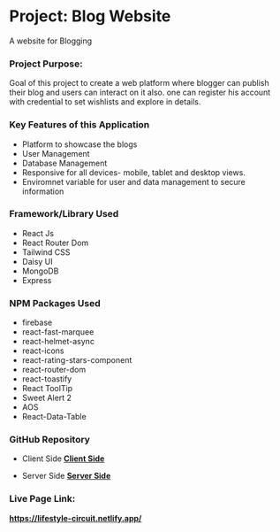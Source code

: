 
# Project: Blog Website
A website for Blogging


### Project Purpose:

Goal of this project to create a web platform where blogger can publish their blog and users can interact on it also. one can register his account with credential to set wishlists and explore in details.

### Key Features of this Application
* Platform to showcase the blogs
* User Management
* Database Management
* Responsive for all devices- mobile, tablet and desktop views.
* Enviromnet variable for user and data management to secure information



### Framework/Library Used
* React Js
* React Router Dom
* Tailwind CSS
* Daisy UI
* MongoDB
* Express

### NPM Packages Used
* firebase
* react-fast-marquee
* react-helmet-async
* react-icons
* react-rating-stars-component
* react-router-dom
* react-toastify
* React ToolTip
* Sweet Alert 2
* AOS
* React-Data-Table



### GitHub Repository
* Client Side
**[Client Side](https://github.com/bornilshopno/lifeStyle-clientSide-blogWebsite)**

* Server Side
**[Server Side](https://github.com/bornilshopno/lifeStyle-serverSide-blogWebsite.git)**

### Live Page Link:

**https://lifestyle-circuit.netlify.app/**
